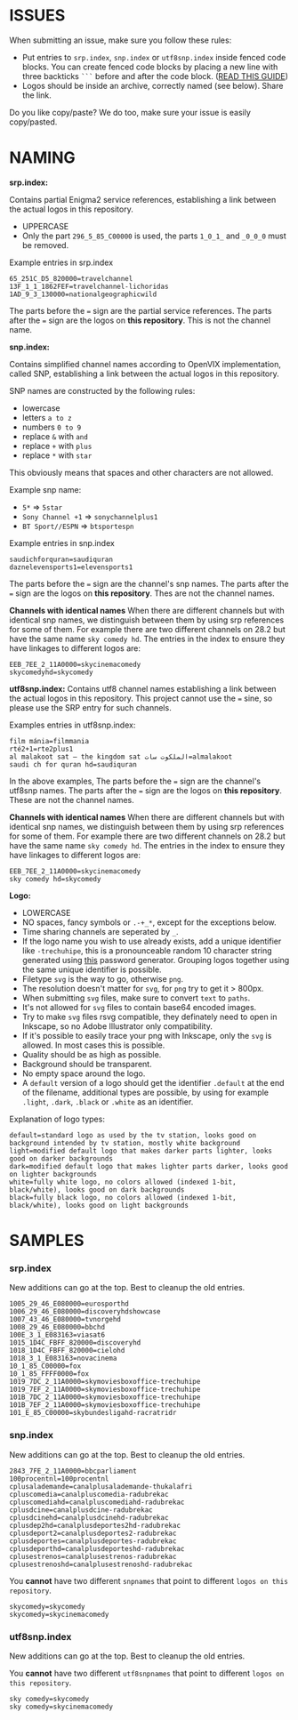 # ISSUES

When submitting an issue, make sure you follow these rules:

- Put entries to `srp.index`, `snp.index` or `utf8snp.index` inside fenced code blocks. You can create fenced code blocks by placing a new line with three backticks ` ``` ` before and after the code block. ([READ THIS GUIDE](https://help.github.com/articles/creating-and-highlighting-code-blocks/))
- Logos should be inside an archive, correctly named (see below). Share the link.

Do you like copy/paste? We do too, make sure your issue is easily copy/pasted.

# NAMING

__srp.index:__

Contains partial Enigma2 service references, establishing a link between the actual logos in this repository.

- UPPERCASE
- Only the part `296_5_85_C00000` is used, the parts `1_0_1_` and `_0_0_0` must be removed.

Example entries in srp.index

```
65_251C_D5_820000=travelchannel
13F_1_1_1862FEF=travelchannel-lichoridas
1AD_9_3_130000=nationalgeographicwild
```
The parts before the `=` sign are the partial service references.
The parts after the `=` sign are the logos on **this repository**. This is not the channel name.

__snp.index:__

Contains simplified channel names according to OpenVIX implementation, called SNP, establishing a link between the actual logos in this repository.

SNP names are constructed by the following rules:

- lowercase
- letters `a to z`
- numbers `0 to 9`
- replace `&` with `and`
- replace `+` with `plus`
- replace `*` with `star`

This obviously means that spaces and other characters are not allowed.

Example snp name:

- `5*` => `5star`
- `Sony Channel +1` => `sonychannelplus1`
- `BT Sport//ESPN` => `btsportespn`

Example entries in snp.index

```
saudichforquran=saudiquran
daznelevensports1=elevensports1
```
The parts before the `=` sign are the channel's snp names.
The parts after the `=` sign are the logos on **this repository**. Thes are not the channel names.

**Channels with identical names**
When there are different channels but with identical snp names, we distinguish between them by using srp references for some of them. For example there are two different channels on 28.2 but have the same name `sky comedy hd`. The entries in the index to ensure they have linkages to different logos are:

```
EEB_7EE_2_11A0000=skycinemacomedy
skycomedyhd=skycomedy
```


__utf8snp.index:__
Contains utf8 channel names establishing a link between the actual logos in this repository. 
This project cannot use the `=` sine, so please use the SRP entry for such channels.

Examples entries in utf8snp.index:
```
film mánia=filmmania
rté2+1=rte2plus1
al malakoot sat – the kingdom sat الملكوت سات=almalakoot
saudi ch for quran hd=saudiquran
```
In the above examples, 
The parts before the `=` sign are the channel's utf8snp names.
The parts after the `=` sign are the logos on **this repository**. These are not the channel names.

**Channels with identical names**
When there are different channels but with identical snp names, we distinguish between them by using srp references for some of them. For example there are two different channels on 28.2 but have the same name `sky comedy hd`. The entries in the index to ensure they have linkages to different logos are:

```
EEB_7EE_2_11A0000=skycinemacomedy
sky comedy hd=skycomedy
```

__Logo:__

- LOWERCASE
- NO spaces, fancy symbols or `.-+_*`, except for the exceptions below.
- Time sharing channels are seperated by `_`.
- If the logo name you wish to use already exists, add a unique identifier like `-trechuhipe`, this is a pronounceable random 10 character string generated using [this](http://www.generate-password.com) password generator. Grouping logos together using the same unique identifier is possible.
- Filetype `svg` is the way to go, otherwise `png`.
- The resolution doesn't matter for `svg`, for `png` try to get it > 800px.
- When submitting `svg` files, make sure to convert `text` to `paths`.
- It's not allowed for `svg` files to contain base64 encoded images.
- Try to make `svg` files rsvg compatible, they definately need to open in Inkscape, so no Adobe Illustrator only compatibility.
- If it's possible to easily trace your png with Inkscape, only the `svg` is allowed. In most cases this is possible.
- Quality should be as high as possible.
- Background should be transparent.
- No empty space around the logo.
- A `default` version of a logo should get the identifier `.default` at the end of the filename, additional types are possible, by using for example `.light`, `.dark`, `.black` or `.white` as an identifier.

Explanation of logo types:
```
default=standard logo as used by the tv station, looks good on background intended by tv station, mostly white background
light=modified default logo that makes darker parts lighter, looks good on darker backgrounds
dark=modified default logo that makes lighter parts darker, looks good on lighter backgrounds
white=fully white logo, no colors allowed (indexed 1-bit, black/white), looks good on dark backgrounds
black=fully black logo, no colors allowed (indexed 1-bit, black/white), looks good on light backgrounds
```

# SAMPLES

### srp.index

New additions can go at the top. Best to cleanup the old entries.

```
1005_29_46_E080000=eurosporthd
1006_29_46_E080000=discoveryhdshowcase
1007_43_46_E080000=tvnorgehd
1008_29_46_E080000=bbchd
100E_3_1_E083163=viasat6
1015_1D4C_FBFF_820000=discoveryhd
1018_1D4C_FBFF_820000=cielohd
1018_3_1_E083163=novacinema
10_1_85_C00000=fox
10_1_85_FFFF0000=fox
1019_7DC_2_11A0000=skymoviesboxoffice-trechuhipe
1019_7EF_2_11A0000=skymoviesboxoffice-trechuhipe
101B_7DC_2_11A0000=skymoviesboxoffice-trechuhipe
101B_7EF_2_11A0000=skymoviesboxoffice-trechuhipe
101_E_85_C00000=skybundesligahd-racratridr
```

### snp.index

New additions can go at the top. Best to cleanup the old entries.

```
2843_7FE_2_11A0000=bbcparliament
100procentnl=100procentnl
cplusalademande=canalplusalademande-thukalafri
cpluscomedia=canalpluscomedia-radubrekac
cpluscomediahd=canalpluscomediahd-radubrekac
cplusdcine=canalplusdcine-radubrekac
cplusdcinehd=canalplusdcinehd-radubrekac
cplusdep2hd=canalplusdeportes2hd-radubrekac
cplusdeport2=canalplusdeportes2-radubrekac
cplusdeportes=canalplusdeportes-radubrekac
cplusdeporthd=canalplusdeporteshd-radubrekac
cplusestrenos=canalplusestrenos-radubrekac
cplusestrenoshd=canalplusestrenoshd-radubrekac
```

You **cannot** have two different `snpnames` that point to different `logos on this repository`.

```
skycomedy=skycomedy
skycomedy=skycinemacomedy
```

### utf8snp.index

New additions can go at the top. Best to cleanup the old entries.

You **cannot** have two different `utf8snpnames` that point to different `logos on this repository`.
```
sky comedy=skycomedy
sky comedy=skycinemacomedy
```